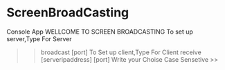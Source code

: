 # ScreenBroadCasting 
Console App
WELLCOME TO SCREEN BROADCASTING 
To set up server,Type For Server 
>> broadcast [port]
To Set up client,Type For Client 
>> receive [serveripaddress] [port]
Write your Choise Case Sensetive >> 
